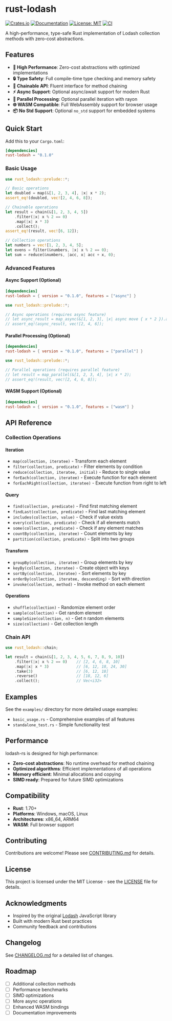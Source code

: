 # rust-lodash

[![Crates.io](https://img.shields.io/crates/v/rust-lodash.svg)](https://crates.io/crates/rust-lodash)
[![Documentation](https://docs.rs/rust-lodash/badge.svg)](https://docs.rs/rust-lodash)
[![License: MIT](https://img.shields.io/badge/License-MIT-yellow.svg)](https://opensource.org/licenses/MIT)
[![CI](https://github.com/royalwang/lodash-rs/workflows/CI/badge.svg)](https://github.com/royalwang/lodash-rs/actions)

A high-performance, type-safe Rust implementation of Lodash collection methods with zero-cost abstractions.

## Features

- **🚀 High Performance**: Zero-cost abstractions with optimized implementations
- **🔒 Type Safety**: Full compile-time type checking and memory safety
- **🔗 Chainable API**: Fluent interface for method chaining
- **⚡ Async Support**: Optional async/await support for modern Rust
- **🔄 Parallel Processing**: Optional parallel iteration with rayon
- **🌐 WASM Compatible**: Full WebAssembly support for browser usage
- **📦 No Std Support**: Optional `no_std` support for embedded systems

## Quick Start

Add this to your `Cargo.toml`:

```toml
[dependencies]
rust-lodash = "0.1.0"
```

### Basic Usage

```rust
use rust_lodash::prelude::*;

// Basic operations
let doubled = map(&[1, 2, 3, 4], |x| x * 2);
assert_eq!(doubled, vec![2, 4, 6, 8]);

// Chainable operations
let result = chain(&[1, 2, 3, 4, 5])
    .filter(|x| x % 2 == 0)
    .map(|x| x * 3)
    .collect();
assert_eq!(result, vec![6, 12]);

// Collection operations
let numbers = vec![1, 2, 3, 4, 5];
let evens = filter(&numbers, |x| x % 2 == 0);
let sum = reduce(&numbers, |acc, x| acc + x, 0);
```

### Advanced Features

#### Async Support (Optional)

```toml
[dependencies]
rust-lodash = { version = "0.1.0", features = ["async"] }
```

```rust
use rust_lodash::prelude::*;

// Async operations (requires async feature)
// let async_result = map_async(&[1, 2, 3], |x| async move { x * 2 }).await;
// assert_eq!(async_result, vec![2, 4, 6]);
```

#### Parallel Processing (Optional)

```toml
[dependencies]
rust-lodash = { version = "0.1.0", features = ["parallel"] }
```

```rust
use rust_lodash::prelude::*;

// Parallel operations (requires parallel feature)
// let result = map_parallel(&[1, 2, 3, 4], |x| x * 2);
// assert_eq!(result, vec![2, 4, 6, 8]);
```

#### WASM Support (Optional)

```toml
[dependencies]
rust-lodash = { version = "0.1.0", features = ["wasm"] }
```

## API Reference

### Collection Operations

#### Iteration
- `map(collection, iteratee)` - Transform each element
- `filter(collection, predicate)` - Filter elements by condition
- `reduce(collection, iteratee, initial)` - Reduce to single value
- `forEach(collection, iteratee)` - Execute function for each element
- `forEachRight(collection, iteratee)` - Execute function from right to left

#### Query
- `find(collection, predicate)` - Find first matching element
- `findLast(collection, predicate)` - Find last matching element
- `includes(collection, value)` - Check if value exists
- `every(collection, predicate)` - Check if all elements match
- `some(collection, predicate)` - Check if any element matches
- `countBy(collection, iteratee)` - Count elements by key
- `partition(collection, predicate)` - Split into two groups

#### Transform
- `groupBy(collection, iteratee)` - Group elements by key
- `keyBy(collection, iteratee)` - Create object with keys
- `sortBy(collection, iteratee)` - Sort elements by key
- `orderBy(collection, iteratee, descending)` - Sort with direction
- `invoke(collection, method)` - Invoke method on each element

#### Operations
- `shuffle(collection)` - Randomize element order
- `sample(collection)` - Get random element
- `sampleSize(collection, n)` - Get n random elements
- `size(collection)` - Get collection length

### Chain API

```rust
use rust_lodash::chain;

let result = chain(&[1, 2, 3, 4, 5, 6, 7, 8, 9, 10])
    .filter(|x| x % 2 == 0)    // [2, 4, 6, 8, 10]
    .map(|x| x * 3)            // [6, 12, 18, 24, 30]
    .take(3)                   // [6, 12, 18]
    .reverse()                 // [18, 12, 6]
    .collect();                // Vec<i32>
```

## Examples

See the `examples/` directory for more detailed usage examples:

- `basic_usage.rs` - Comprehensive examples of all features
- `standalone_test.rs` - Simple functionality test

## Performance

lodash-rs is designed for high performance:

- **Zero-cost abstractions**: No runtime overhead for method chaining
- **Optimized algorithms**: Efficient implementations of all operations
- **Memory efficient**: Minimal allocations and copying
- **SIMD ready**: Prepared for future SIMD optimizations

## Compatibility

- **Rust**: 1.70+
- **Platforms**: Windows, macOS, Linux
- **Architectures**: x86_64, ARM64
- **WASM**: Full browser support

## Contributing

Contributions are welcome! Please see [CONTRIBUTING.md](CONTRIBUTING.md) for details.

## License

This project is licensed under the MIT License - see the [LICENSE](LICENSE) file for details.

## Acknowledgments

- Inspired by the original [Lodash](https://lodash.com/) JavaScript library
- Built with modern Rust best practices
- Community feedback and contributions

## Changelog

See [CHANGELOG.md](CHANGELOG.md) for a detailed list of changes.

## Roadmap

- [ ] Additional collection methods
- [ ] Performance benchmarks
- [ ] SIMD optimizations
- [ ] More async operations
- [ ] Enhanced WASM bindings
- [ ] Documentation improvements
